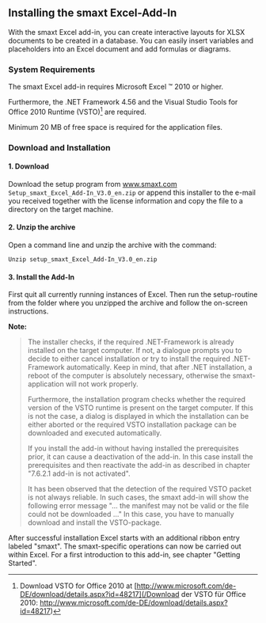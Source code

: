 ## Installing the smaxt Excel-Add-In

With the smaxt Excel add-in, you can create interactive layouts for XLSX documents to be created in a database. You can easily insert variables and placeholders into an Excel document and add formulas or diagrams.

### System Requirements

The smaxt Excel add-in requires Microsoft Excel ™ 2010 or higher.

Furthermore, the .NET Framework 4.56 and the Visual Studio Tools for Office 2010 Runtime \(VSTO\)[^1] are required.

Minimum 20 MB of free space is required for the application files.

### Download and Installation

#### 1. Download

Download the setup program from www.smaxt.com  
 `Setup_smaxt_Excel_Add-In_V3.0_en.zip` or append this installer to the e-mail you received together with the license information and copy the file to a directory on the target machine.

#### 2. Unzip the archive

Open a command line and unzip the archive with the command:

`Unzip setup_smaxt_Excel_Add-In_V3.0_en.zip`

#### 3. Install the Add-In

First quit all currently running instances of Excel. Then run the setup-routine from the folder where you unzipped the archive and follow the on-screen instructions.

**Note:**

> The installer checks, if the required .NET-Framework is already installed on the target computer. If not, a dialogue prompts you to decide to either cancel installation or try to install the required .NET-Framework automatically. Keep in mind, that after .NET installation, a reboot of the computer is absolutely necessary, otherwise the smaxt-application will not work properly.  
>   
> Furthermore, the installation program checks whether the required version of the VSTO runtime is present on the target computer. If this is not the case, a dialog is displayed in which the installation can be either aborted or the required VSTO installation package can be downloaded and executed automatically.  
>   
> If you install the add-in without having installed the prerequisites prior, it can cause a deactivation of the add-in. In this case install the prerequisites and then reactivate the add-in as described in chapter "7.6.2.1 add-in is not activated".  
>   
> It has been observed that the detection of the required VSTO packet is not always reliable. In such cases, the smaxt add-in will show the following error message "... the manifest may not be valid or the file could not be downloaded ..." In this case, you have to manually download and install the VSTO-package.



After successful installation Excel starts with an additional ribbon entry labeled "smaxt". The smaxt-specific operations can now be carried out within Excel. For a first introduction to this add-in, see chapter "Getting Started".



[^1]: Download VSTO for Office 2010 at [http://www.microsoft.com/de-DE/download/details.aspx?id=48217](/Download der VSTO für Office 2010: http://www.microsoft.com/de-DE/download/details.aspx?id=48217)

